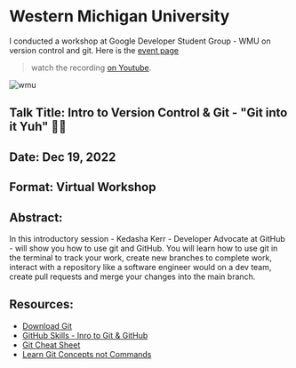 # Western Michigan University
I conducted a workshop at Google Developer Student Group - WMU on version control and git. Here is the [event page](https://gdsc.community.dev/events/details/developer-student-clubs-western-michigan-university-presents-hope-in-the-zoo-local-solution-challenge/) 

> watch the recording [on Youtube](https://www.youtube.com/watch?v=fRSPogmLdvs).

![wmu](https://user-images.githubusercontent.com/47188731/214926915-38dd9181-67e6-46a9-bd49-0fcc1257e20e.jpeg)

## Talk Title: Intro to Version Control & Git - "Git into it Yuh" 💃🏽
## Date: Dec 19, 2022
## Format: Virtual Workshop 

## Abstract:
In this introductory session - Kedasha Kerr - Developer Advocate at GitHub - will show you how to use git and GitHub. You will learn how to use git in the terminal to track your work, create new branches to complete work, interact with a repository like a software engineer would on a dev team, create pull requests and merge your changes into the main branch. 


## Resources:
- [Download Git](https://git-scm.com/downloads) 
- [GitHub Skills - Inro to Git & GitHub](https://skills.github.com/) 
- [Git Cheat Sheet](https://training.github.com/downloads/github-git-cheat-sheet.pdf) 
- [Learn Git Concepts not Commands](https://dev.to/unseenwizzard/learn-git-concepts-not-commands-4gjc) 